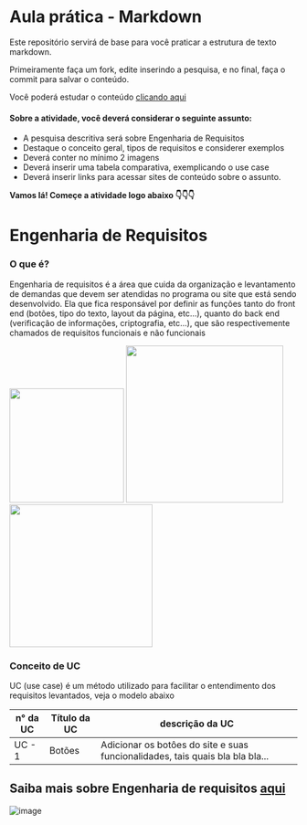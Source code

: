 # Aula prática - Markdown

Este repositório servirá de base para você praticar a estrutura de texto markdown. 

Primeiramente faça um fork, edite inserindo a pesquisa, e no final, faça o commit para salvar o conteúdo.

Você poderá estudar o conteúdo [clicando aqui](https://docs.pipz.com/central-de-ajuda/learning-center/guia-basico-de-markdown#open)

#### Sobre a atividade, você deverá considerar o seguinte assunto:

- A pesquisa descritiva será sobre Engenharia de Requisitos
- Destaque o conceito geral, tipos de requisitos e considerer exemplos
- Deverá conter no mínimo 2 imagens
- Deverá inserir uma tabela comparativa, exemplicando o use case
- Deverá inserir links para acessar sites de conteúdo sobre o assunto.


**Vamos lá! Começe a atividade logo abaixo 👇👇👇**


# Engenharia de Requisitos

### O que é?

  Engenharia de requisitos é a área que cuida da organização e levantamento de demandas que devem ser atendidas no programa ou site que está sendo desenvolvido. Ela que fica responsável por definir as funções tanto do front end (botões, tipo do texto, layout da página, etc...), quanto do back end (verificação de informações, criptografia, etc...), que são respectivemente chamados de requisitos funcionais e não funcionais

<img src="https://github.com/JoaoPapaya/aulaMarkdown-Jo-o-Mam-o/assets/164504291/2135d94c-ce2a-4fb9-bc10-2852b1a6d510" width="200px">  <img src="https://cdn.pixabay.com/photo/2023/06/01/17/25/hacker-8033977_1280.jpg" width="275px">  <img src="https://pm1.aminoapps.com/6576/5f1d64b1a1c2422513175d2718a764706c51703b_00.jpg" width="250px">

### Conceito de UC

  UC (use case) é um método utilizado para facilitar o entendimento dos requisitos levantados, veja o modelo abaixo

n° da UC | Título da UC | descrição da UC
-------- | ------------ | ------------------
UC - 1   | Botões       | Adicionar os botôes do site e suas funcionalidades, tais quais bla bla bla... 

## Saiba mais sobre Engenharia de requisitos [aqui](https://www.monitoratec.com.br/blog/servico-de-engenharia-de-requisitos/)

![image](https://cdn.vox-cdn.com/thumbor/RMIcBoLarx3xqXQ_lOBYAUFHXr8=/11x46:1898x1034/fit-in/1200x630/cdn.vox-cdn.com/uploads/chorus_asset/file/25125289/vlcsnap_2023_12_01_10h37m31s394.jpg)



